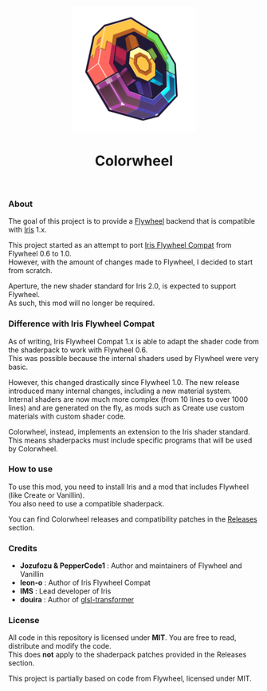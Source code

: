 <div align="center">
<img src=".github/logo.png" alt="Original logo by jnix, edited by djefrey" width="250">
<h1>Colorwheel</h1>
</div>
<br>

### About

The goal of this project is to provide a [Flywheel](https://github.com/Engine-Room/Flywheel) backend that is compatible with [Iris](https://github.com/IrisShaders/Iris) 1.x.

This project started as an attempt to port [Iris Flywheel Compat](https://github.com/leon-o/iris-flw-compat/) from Flywheel 0.6 to 1.0.  
However, with the amount of changes made to Flywheel, I decided to start from scratch.

Aperture, the new shader standard for Iris 2.0, is expected to support Flywheel.  
As such, this mod will no longer be required.  

### Difference with Iris Flywheel Compat

As of writing, Iris Flywheel Compat 1.x is able to adapt the shader code from the shaderpack to work with Flywheel 0.6.  
This was possible because the internal shaders used by Flywheel were very basic.

However, this changed drastically since Flywheel 1.0. The new release introduced many internal changes, including a new material system.  
Internal shaders are now much more complex (from 10 lines to over 1000 lines) and are generated on the fly, as mods such as Create use custom materials with custom shader code.

Colorwheel, instead, implements an extension to the Iris shader standard. This means shaderpacks must include specific programs that will be used by Colorwheel.

### How to use

To use this mod, you need to install Iris and a mod that includes Flywheel (like Create or Vanillin).  
You also need to use a compatible shaderpack.  

You can find Colorwheel releases and compatibility patches in the [Releases](https://github.com/djefrey/Colorwheel/releases) section.

### Credits

- **Jozufozu & PepperCode1** : Author and maintainers of Flywheel and Vanillin
- **leon-o** : Author of Iris Flywheel Compat
- **IMS** : Lead developer of Iris
- **douira** : Author of [glsl-transformer](https://github.com/IrisShaders/glsl-transformer)

### License

All code in this repository is licensed under **MIT**. You are free to read, distribute and modify the code.  
This does **not** apply to the shaderpack patches provided in the Releases section.

This project is partially based on code from Flywheel, licensed under MIT.  
